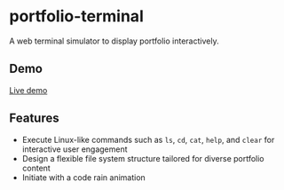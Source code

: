 # portfolio-terminal
A web terminal simulator to display portfolio interactively.

## Demo
[Live demo](https://dimen61.github.io/portfolio-terminal/)

## Features
- Execute Linux-like commands such as `ls`, `cd`, `cat`, `help`, and `clear` for interactive user engagement
- Design a flexible file system structure tailored for diverse portfolio content
- Initiate with a code rain animation

